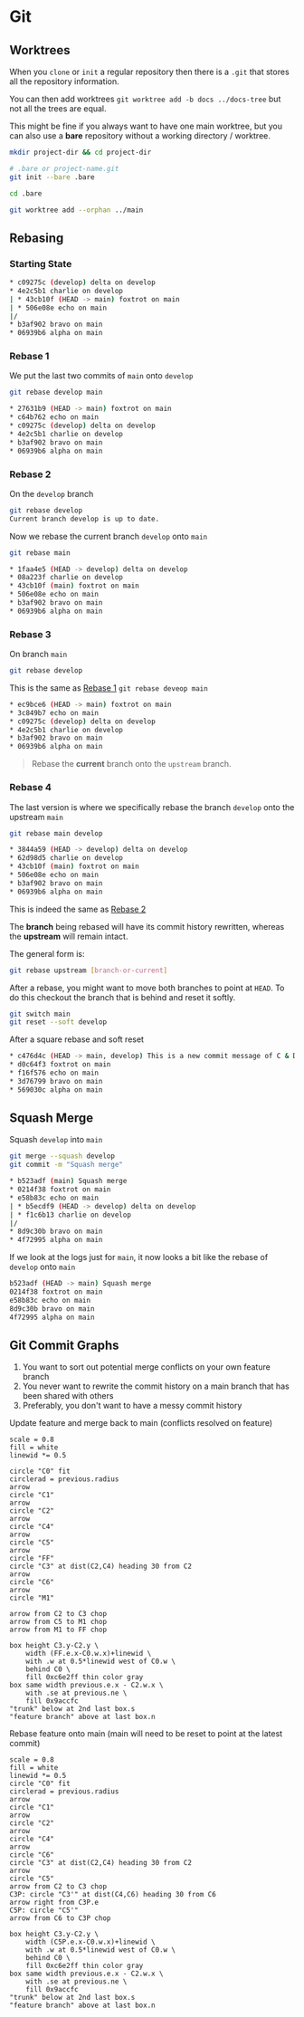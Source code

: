 # Git

## Worktrees

When you `clone` or `init` a regular repository then there is a `.git` that stores all the repository information.

You can then add worktrees `git worktree add -b docs ../docs-tree` but not all the trees are equal.

This might be fine if you always want to have one main worktree, but you can also use a **bare** repository without a working directory / worktree.


```bash
mkdir project-dir && cd project-dir

# .bare or project-name.git
git init --bare .bare

cd .bare

git worktree add --orphan ../main

```

## Rebasing

### Starting State

```bash
* c09275c (develop) delta on develop
* 4e2c5b1 charlie on develop
| * 43cb10f (HEAD -> main) foxtrot on main
| * 506e08e echo on main
|/
* b3af902 bravo on main
* 06939b6 alpha on main
```

### Rebase 1


We put the last two commits of `main` onto `develop`

```bash
git rebase develop main
```

```bash
* 27631b9 (HEAD -> main) foxtrot on main
* c64b762 echo on main
* c09275c (develop) delta on develop
* 4e2c5b1 charlie on develop
* b3af902 bravo on main
* 06939b6 alpha on main
```

### Rebase 2

On the `develop` branch

```bash
git rebase develop
Current branch develop is up to date.
```

Now we rebase the current branch `develop` onto `main`

```bash
git rebase main
```

```bash
* 1faa4e5 (HEAD -> develop) delta on develop
* 08a223f charlie on develop
* 43cb10f (main) foxtrot on main
* 506e08e echo on main
* b3af902 bravo on main
* 06939b6 alpha on main
```

### Rebase 3

On branch `main`

```bash
git rebase develop
```

This is the same as [Rebase 1](#rebase-1) `git rebase deveop main`

```bash
* ec9bce6 (HEAD -> main) foxtrot on main
* 3c849b7 echo on main
* c09275c (develop) delta on develop
* 4e2c5b1 charlie on develop
* b3af902 bravo on main
* 06939b6 alpha on main
```

> Rebase the **current** branch onto the `upstream` branch.

### Rebase 4

The last version is where we specifically rebase the branch `develop` onto the upstream `main`

```bash
git rebase main develop
```

```bash
* 3844a59 (HEAD -> develop) delta on develop
* 62d98d5 charlie on develop
* 43cb10f (main) foxtrot on main
* 506e08e echo on main
* b3af902 bravo on main
* 06939b6 alpha on main
```

This is indeed the same as [Rebase 2](#rebase-2)

The **branch** being rebased will have its commit history rewritten, whereas the **upstream** will remain intact.

The general form is:

```bash
git rebase upstream [branch-or-current]
```

After a rebase, you might want to move both branches to point at `HEAD`. To do this checkout the branch that is behind and reset it softly.

```bash
git switch main
git reset --soft develop
```

After a square rebase and soft reset

```bash
* c476d4c (HEAD -> main, develop) This is a new commit message of C & D
* d0c64f3 foxtrot on main
* f16f576 echo on main
* 3d76799 bravo on main
* 569030c alpha on main
```

## Squash Merge

Squash `develop` into `main`

```bash
git merge --squash develop
git commit -m "Squash merge"
```

```bash
* b523adf (main) Squash merge
* 0214f38 foxtrot on main
* e58b83c echo on main
| * b5ecdf9 (HEAD -> develop) delta on develop
| * f1c6b13 charlie on develop
|/
* 8d9c30b bravo on main
* 4f72995 alpha on main
```

If we look at the logs just for `main`, it now looks a bit like the rebase of `develop` onto `main`

```bash
b523adf (HEAD -> main) Squash merge
0214f38 foxtrot on main
e58b83c echo on main
8d9c30b bravo on main
4f72995 alpha on main
```

## Git Commit Graphs

1. You want to sort out potential merge conflicts on your own feature branch
1. You never want to rewrite the commit history on a main branch that has been shared with others
1. Preferably, you don't want to have a messy commit history

Update feature and merge back to main (conflicts resolved on feature)

```pikchr {kroki}
scale = 0.8
fill = white
linewid *= 0.5

circle "C0" fit
circlerad = previous.radius
arrow
circle "C1"
arrow
circle "C2"
arrow
circle "C4"
arrow
circle "C5"
arrow
circle "FF"
circle "C3" at dist(C2,C4) heading 30 from C2
arrow
circle "C6"
arrow
circle "M1"

arrow from C2 to C3 chop
arrow from C5 to M1 chop
arrow from M1 to FF chop

box height C3.y-C2.y \
    width (FF.e.x-C0.w.x)+linewid \
    with .w at 0.5*linewid west of C0.w \
    behind C0 \
    fill 0xc6e2ff thin color gray
box same width previous.e.x - C2.w.x \
    with .se at previous.ne \
    fill 0x9accfc
"trunk" below at 2nd last box.s
"feature branch" above at last box.n
```

Rebase feature onto main (main will need to be reset to point at the latest commit)

```pikchr {kroki}
scale = 0.8
fill = white
linewid *= 0.5
circle "C0" fit
circlerad = previous.radius
arrow
circle "C1"
arrow
circle "C2"
arrow
circle "C4"
arrow
circle "C6"
circle "C3" at dist(C2,C4) heading 30 from C2
arrow
circle "C5"
arrow from C2 to C3 chop
C3P: circle "C3'" at dist(C4,C6) heading 30 from C6
arrow right from C3P.e
C5P: circle "C5'"
arrow from C6 to C3P chop

box height C3.y-C2.y \
    width (C5P.e.x-C0.w.x)+linewid \
    with .w at 0.5*linewid west of C0.w \
    behind C0 \
    fill 0xc6e2ff thin color gray
box same width previous.e.x - C2.w.x \
    with .se at previous.ne \
    fill 0x9accfc
"trunk" below at 2nd last box.s
"feature branch" above at last box.n
```